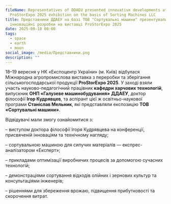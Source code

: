 ```yaml
---
fileName: Representatives of DDAEU presented innovative developments at the
  ProStorExpo 2025 exhibition on the basis of Sorting Machines LLC
title: Представники ДДАЕУ на базі ТОВ "Сортувальні машини" презентували
  інноваційні розробки на виставці ProStorExpo 2025
date: 2025-09-18 00:00
tags:
  - space
  - earth
  - moon
social_image: /media/Представники.png
description: ""
---
```

18–19 вересня у НК «Експоцентр України» (м. Київ) відбулася Міжнародна агропромислова виставка з переробки та зберігання сільськогосподарської продукції **ProStorExpo 2025**. У заході взяли участь науково-педагогічний працівник **кафедри харчових технологій**, випускник **ОНП «Галузеве машинобудування»** **ДДАЕУ**, доктор філософії **Ігор Кудрявцев**, та аспірант цієї ж освітньо-наукової програми **Станіслав Мельник**, які представляли експозицію **ТОВ «Сортувальні машини»**.

Відвідувачі мали змогу ознайомитися з:

– виступом доктора філософії Ігоря Кудрявцева на конференції, присвяченій інноваціям та технічному нагляду;

– сортувальною машиною для сипучих матеріалів — експрес-аналізатором «Експерт»;

– прикладами оптимізації виробничих процесів за допомогою сучасних технологій;

– демонстраціями сортування відходів олійних і зернових культур та консультаціями інженерів;

– рішеннями для збереження врожаю, підвищення прибутковості та скорочення витрат.